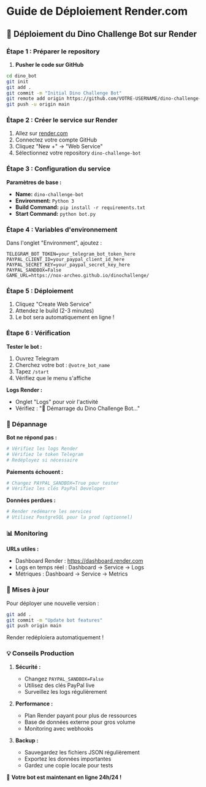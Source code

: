 # Guide de Déploiement Render.com

## 🚀 Déploiement du Dino Challenge Bot sur Render

### Étape 1 : Préparer le repository

1. **Pusher le code sur GitHub**
```bash
cd dino_bot
git init
git add .
git commit -m "Initial Dino Challenge Bot"
git remote add origin https://github.com/VOTRE-USERNAME/dino-challenge-bot.git
git push -u origin main
```

### Étape 2 : Créer le service sur Render

1. Allez sur [render.com](https://render.com)
2. Connectez votre compte GitHub
3. Cliquez "New +" → "Web Service"
4. Sélectionnez votre repository `dino-challenge-bot`

### Étape 3 : Configuration du service

**Paramètres de base :**
- **Name:** `dino-challenge-bot`
- **Environment:** `Python 3`
- **Build Command:** `pip install -r requirements.txt`
- **Start Command:** `python bot.py`

### Étape 4 : Variables d'environnement

Dans l'onglet "Environment", ajoutez :

```
TELEGRAM_BOT_TOKEN=your_telegram_bot_token_here
PAYPAL_CLIENT_ID=your_paypal_client_id_here
PAYPAL_SECRET_KEY=your_paypal_secret_key_here
PAYPAL_SANDBOX=False
GAME_URL=https://nox-archeo.github.io/dinochallenge/
```

### Étape 5 : Déploiement

1. Cliquez "Create Web Service"
2. Attendez le build (2-3 minutes)
3. Le bot sera automatiquement en ligne !

### Étape 6 : Vérification

**Tester le bot :**
1. Ouvrez Telegram
2. Cherchez votre bot : `@votre_bot_name`
3. Tapez `/start`
4. Vérifiez que le menu s'affiche

**Logs Render :**
- Onglet "Logs" pour voir l'activité
- Vérifiez : "🦕 Démarrage du Dino Challenge Bot..."

### 🔧 Dépannage

**Bot ne répond pas :**
```bash
# Vérifiez les logs Render
# Vérifiez le token Telegram
# Redéployez si nécessaire
```

**Paiements échouent :**
```bash
# Changez PAYPAL_SANDBOX=True pour tester
# Vérifiez les clés PayPal Developer
```

**Données perdues :**
```bash
# Render redémarre les services
# Utilisez PostgreSQL pour la prod (optionnel)
```

### 📊 Monitoring

**URLs utiles :**
- Dashboard Render : https://dashboard.render.com
- Logs en temps réel : Dashboard → Service → Logs
- Métriques : Dashboard → Service → Metrics

### 🔄 Mises à jour

Pour déployer une nouvelle version :
```bash
git add .
git commit -m "Update bot features"
git push origin main
```

Render redéploiera automatiquement !

### 💡 Conseils Production

1. **Sécurité :**
   - Changez `PAYPAL_SANDBOX=False`
   - Utilisez des clés PayPal live
   - Surveillez les logs régulièrement

2. **Performance :**
   - Plan Render payant pour plus de ressources
   - Base de données externe pour gros volume
   - Monitoring avec webhooks

3. **Backup :**
   - Sauvegardez les fichiers JSON régulièrement
   - Exportez les données importantes
   - Gardez une copie locale pour tests

🎉 **Votre bot est maintenant en ligne 24h/24 !**
